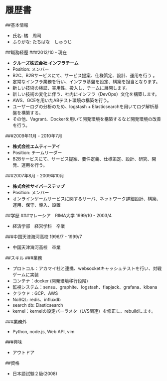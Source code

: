 履歴書
===============

##基本情報

*    氏名: 橘　周司
*    ふりがな: たちばな　しゅうじ

##職務経歴
###2012/10 - 現在
- **クルーズ株式会社 インフラチーム**
- Position: メンバー
- B2C、B2Bサービスにて、サービス提案、仕様策定、設計、運用を行う 。
- 定常なインフラ業務を行い、インフラ基盤を設定、構築を担当となります。
- 新しい技術の検証、実用性、投入し、チームに展開します。
- 新しい技術の変化に伴う、社内にインフラ（DevOps）文化を構築します。
- AWS、GCEを用いたABテスト環境の構築を行う。
- ユーザーログの分析のため、logstash + Elasticsearchを用いてログ解析基盤を構築する。
- その他、Vagrant、Dockerを用いて開発環境を構築するなど開発環境の改善を行う。

###2009年11月 - 2010年7月			
- **株式会社エムティーアイ**
- Position: チームリーダー
- B2Bサービスにて、サービス提案、要件定義、仕様策定、設計、研究、開発、運用を行う。

###2007年8月 - 2009年10月
- **株式会社サイバーステップ**
- Position: メンバー
- オンラインゲームサービスに関するサーバ、ネットワーク詳細設計、構築、運用、保守、導入、設置

##学歴
###マレーシア　RIMA大学 1999/10 - 2003/4
- 経済学部　経営学科　卒業

###中国天津海河高校 1996/7 - 1999/7　
- 中国天津海河高校　卒業																	

##スキル
###業務
* プロトコル：アカマイ社と連携、websocketキャッシュテストを行い、対戦ゲームに実装
* コンテナ：docker (開発環境移行段階)
* 監視システム：sensu、graphite、logstash、flapjack、grafana、kibana
* クラウド：GCP、AWS
* NoSQL: redis、influxdb
* search db: Elasticsearch
* kernel：kernelの設定パーラメタ（LVS関連）を修正し、rebuildします。

###業務外
*   Python, node.js, Web API, vim

###興味
*   アウトドア

##資格

*   日本語試験２級(2008)
